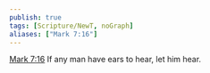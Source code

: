 ```yaml
---
publish: true
tags: [Scripture/NewT, noGraph]
aliases: ["Mark 7:16"]
---
```

[Mark 7:16](https://churchofjesuschrist.org/study/scriptures/nt/mark/7?lang=eng&id=p16#p16) If any man have ears to hear, let him hear.
